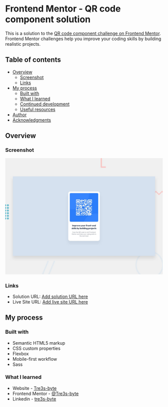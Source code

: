 # Frontend Mentor - QR code component solution

This is a solution to the [QR code component challenge on Frontend Mentor](https://www.frontendmentor.io/challenges/qr-code-component-iux_sIO_H). Frontend Mentor challenges help you improve your coding skills by building realistic projects.

## Table of contents

- [Overview](#overview)
  - [Screenshot](#screenshot)
  - [Links](#links)
- [My process](#my-process)
  - [Built with](#built-with)
  - [What I learned](#what-i-learned)
  - [Continued development](#continued-development)
  - [Useful resources](#useful-resources)
- [Author](#author)
- [Acknowledgments](#acknowledgments)

## Overview

### Screenshot

![Final preview](./design/desktop-preview.jpg)

### Links

- Solution URL: [Add solution URL here](https://github.com/Tre3s-byte/QRInfoCard)
- Live Site URL: [Add live site URL here](https://dynamic-donut-b7f0d8.netlify.app)

## My process

### Built with

- Semantic HTML5 markup
- CSS custom properties
- Flexbox
- Mobile-first workflow
- Sass

### What I learned

- Website - [Tre3s-byte](https://github.com/Tre3s-byte)
- Frontend Mentor - [@Tre3s-byte](https://www.frontendmentor.io/profile/Tre3s-byte)
- Linkedin - [tre3s-byte](https://www.linkedin.com/in/tre3s-byte/)
